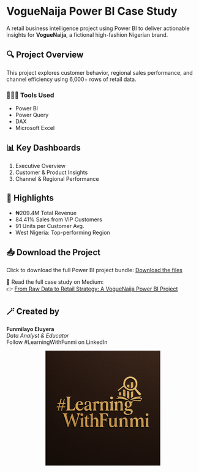 # VogueNaija Power BI Case Study

A retail business intelligence project using Power BI to deliver actionable insights for **VogueNaija**, a fictional high-fashion Nigerian brand.

## 🔍 Project Overview

This project explores customer behavior, regional sales performance, and channel efficiency using 6,000+ rows of retail data.

### 👩🏽‍💻 Tools Used
- Power BI
- Power Query
- DAX
- Microsoft Excel

## 📊 Key Dashboards
1. Executive Overview
2. Customer & Product Insights
3. Channel & Regional Performance

## 📌 Highlights
- ₦209.4M Total Revenue
- 84.41% Sales from VIP Customers
- 91 Units per Customer Avg.
- West Nigeria: Top-performing Region

## 📥 Download the Project

Click to download the full Power BI project bundle:
[Download the files](./VogueNaija_PowerBI.zip)

📖 Read the full case study on Medium:  
👉 [From Raw Data to Retail Strategy: A VogueNaija Power BI Project](https://medium.com/@eluyeraonome/from-raw-data-to-retail-strategy-a-power-bi-case-study-on-voguenaija-84f153837019)


## 🪄 Created by
**Funmilayo Eluyera**  
*Data Analyst & Educator*  
Follow #LearningWithFunmi on LinkedIn

<p align="center">
  <img src="./LearningWithFunmi.png" width="300"/>
</p>

